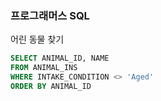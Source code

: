 ### 프로그래머스 SQL
어린 동물 찾기

```SQL
SELECT ANIMAL_ID, NAME
FROM ANIMAL_INS
WHERE INTAKE_CONDITION <> 'Aged'
ORDER BY ANIMAL_ID
```
